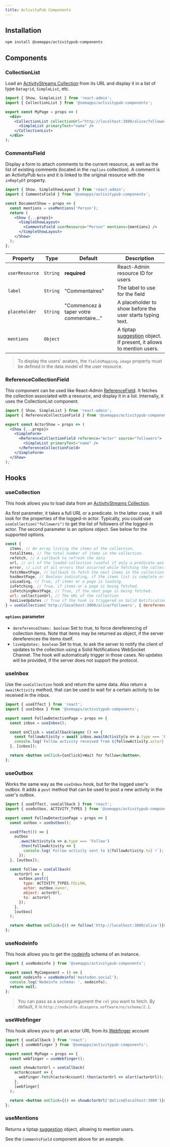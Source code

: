 ```yaml
---
title: ActivityPub Components
---
```


## Installation

```bash
npm install @semapps/activitypub-components
```

## Components

### CollectionList

Load an [ActivityStreams Collection](https://www.w3.org/TR/activitystreams-core/#collections) from its URL and display it in a list of type `Datagrid`, `SimpleList`, etc.

```jsx
import { Show, SimpleList } from 'react-admin';
import { CollectionList } from '@semapps/activitypub-components';

export const MyPage = props => (
  <div>
    <CollectionList collectionUrl="http://localhost:3000/alice/followers" resource="Actor">
      <SimpleList primaryText="name" />
    </CollectionList>
  </div>
);
```

### CommentsField

Display a form to attach comments to the current resource, as well as the list of existing comments (located in the `replies` collection). A comment is an ActivityPub `Note` and it is linked to the original resource with the `inReplyOf` property.

```jsx
import { Show, SimpleShowLayout } from 'react-admin';
import { CommentsField } from '@semapps/activitypub-components';

const DocumentShow = props => {
  const mentions = useMentions('Person');
  return (
    <Show {...props}>
      <SimpleShowLayout>
        <CommentsField userResource="Person" mentions={mentions} />
      </SimpleShowLayout>
    </Show>
  );
};
```

| Property       | Type     | Default                                  | Description                                                                                                        |
| -------------- | -------- | ---------------------------------------- | ------------------------------------------------------------------------------------------------------------------ |
| `userResource` | `String` | **required**                             | React-Admin resource ID for users                                                                                  |
| `label`        | `String` | "Commentaires"                           | The label to use for the field                                                                                     |
| `placeholder`  | `String` | "Commencez à taper votre commentaire..." | A placeholder to show before the user starts typing text.                                                          |
| `mentions`     | `Object` |                                          | A tiptap [suggestion](https://tiptap.dev/api/utilities/suggestion) object. If present, it allows to mention users. |

> To display the users' avatars, the `fieldsMapping.image` property must be defined in the data model of the user resource.

### ReferenceCollectionField

This component can be used like React-Admin [ReferenceField](https://marmelab.com/react-admin/Fields.html#referencefield). It fetches the collection associated with a resource, and display it in a list. Internally, it uses the CollectionList component.

```jsx
import { Show, SimpleList } from 'react-admin';
import { ReferenceCollectionField } from '@semapps/activitypub-components';

export const ActorShow = props => (
  <Show {...props}>
    <SimpleForm>
      <ReferenceCollectionField reference="Actor" source="followers">
        <SimpleList primaryText="name" />
      </ReferenceCollectionField>
    </SimpleForm>
  </Show>
);
```

## Hooks

### useCollection

This hook allows you to load data from an [ActivityStreams Collection](https://www.w3.org/TR/activitystreams-core/#collections).

As first parameter, it takes a full URL or a predicate. In the latter case, it will look for the properties of the logged-in actor. Typically, you could use `useCollection("followers")` to get the list of followers of the logged-in actor. The second parameter is an options object. See below for the supported options.

```jsx
const {
  items, // An array listing the items of the collection.
  totalItems, // The total number of items in the collection.
  refetch, // A callback to refresh the data
  url, // url of the loaded collection (useful if only a predicate was passed)
  error, // List of all errors that occurred while fetching the collection and its items or undefined.
  fetchNextPage, // Callback to fetch the next items in the collection.
  hasNextPage, // Boolean indicating, if the items list is complete or if there are more items retrievable.
  isLoading, // True, if items or a page is loading.
  isFetching, // True, if items or a page is being fetched.
  isFetchingNextPage, // True, if the next page is being fetched.
  url: collectionUrl, // The URL of the collection
  hasLiveUpdates // True if the hook is triggered on Solid Notification WebSocket Channel updates.
} = useCollection('http://localhost:3000/alice/followers', { dereferenceItems: false, liveUpdates: true });
```

#### `options` parameter

- `dereferenceItems: boolean` Set to true, to force dereferencing of collection items. Note that items may be returned as object, if the server dereferences the items itself.
- `liveUpdates: boolean` Set to true, to ask the server to notify the client of updates to the collection using a Solid Notifications WebSocket Channel. The hook will automatically trigger in those cases. No updates will be provided, if the server does not support the protocol.

### useInbox

Use the `useCollection` hook and return the same data. Also return a `awaitActivity` method, that can be used to wait for a certain activity to be received in the inbox.

```jsx
import { useEffect } from 'react';
import { useInbox } from '@semapps/activitypub-components';

export const FollowDetectionPage = props => {
  const inbox = useInbox();

  const onClick = useCallback(async () => {
    const followActivity = await inbox.awaitActivity(a => a.type === 'Follow');
    console.log(`Follow activity received from ${followActivity.actor} !`);
  }, [inbox]);

  return <button onClick={onClick}>Wait for follow</button>;
};
```

### useOutbox

Works the same way as the `useInbox` hook, but for the logged user's outbox. It adds a `post` method that can be used to post a new activity in the user's outbox.

```jsx
import { useEffect, useCallback } from 'react';
import { useOutbox, ACTIVITY_TYPES } from '@semapps/activitypub-components';

export const FollowDetectionPage = props => {
  const outbox = useOutbox();

  useEffect(() => {
    outbox
      .awaitActivity(a => a.type === 'Follow')
      .then(followActivity => {
        console.log(`Follow activity sent to ${followActivity.to} !`);
      });
  }, [outbox]);

  const follow = useCallback(
    actorUrl => {
      outbox.post({
        type: ACTIVITY_TYPES.FOLLOW,
        actor: outbox.owner,
        object: actorUrl,
        to: actorUrl
      });
    },
    [outbox]
  );

  return <button onClick={() => follow('http://localhost:3000/alice')}>Follow Alice</button>;
};
```

### useNodeinfo

This hook allows you to get the [nodeinfo](https://nodeinfo.diaspora.software) schema of an instance.

```jsx
import { useNodeinfo } from '@semapps/activitypub-components';

export const MyComponent = () => {
  const nodeinfo = useNodeinfo('mastodon.social');
  console.log('Nodeinfo schema: ', nodeinfo);
  return null;
};
```

> You can pass as a second argument the `rel` you want to fetch. By default, it is `http://nodeinfo.diaspora.software/ns/schema/2.1`.

### useWebfinger

This hook allows you to get an actor URL from its [Webfinger](https://en.wikipedia.org/wiki/WebFinger) account

```jsx
import { useCallback } from 'react';
import { useWebfinger } from '@semapps/activitypub-components';

export const MyPage = props => {
  const webfinger = useWebfinger();

  const showActorUrl = useCallback(
    actorAccount => {
      webfinger.fetch(actorAccount).then(actorUrl => alert(actorUrl));
    },
    [webfinger]
  );

  return <button onClick={() => showActorUrl('@alice@localhost:3000')}>Show Alice URL</button>;
};
```

### useMentions

Returns a tiptap [suggestion](https://tiptap.dev/api/utilities/suggestion) object, allowing to mention users.

See the `CommentsField` component above for an example.
